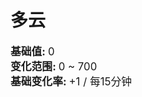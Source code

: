 # 多云  
<div style="font-size:1.2em"><b>基础值: </b> 0 </div>  
<div style="font-size:1.2em"><b>变化范围: </b> 0 ~ 700 </div>  
<div style="font-size:1.2em"><b>基础变化率: </b> +1 / 每15分钟 </div>  


<script>document.title="多云 - 卡牌生存百科 Card Survival Wiki";</script>